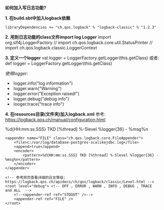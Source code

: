 **如何加入写日志功能?**

**1. 在build.sbt中加入logback依赖**

	libraryDependencies += "ch.qos.logback" % "logback-classic" % "1.2.3"


**2. 用到日志功能的class文件import log Logger**
	import org.slf4j.LoggerFactory
	// import ch.qos.logback.core.util.StatusPrinter
	// import ch.qos.logback.classic.LoggerContext

**3. 定义一个logger**
  val logger = LoggerFactory.getLogger(this.getClass)
  或者:
  def logger = LoggerFactory.getLogger(this.getClass)

*使用logger:*

- ​	logger.info("log information")
- ​	logger.warn("Warning")
- ​	logger.error("Exception raised!")
- ​	logger.debug("debug info")
- ​	looger.trace("trace info")


**4. 在resources目录(文件夹)加入logback.xml**
参考: https://logback.qos.ch/manual/configuration.html


<?xml version="1.0" encoding="UTF-8"?>
<configuration>
    <appender name="STDOUT" class="ch.qos.logback.core.ConsoleAppender">
        <encoder>
            <pattern>%d{HH:mm:ss.SSS} TKD [%thread] %-5level %logger{36} - %msg%n</pattern>
        </encoder>
    </appender>

    <appender name="FILE" class="ch.qos.logback.core.FileAppender">
        <file>c:/var/log/database-postgres-scalikejdbc.log</file>
        <append>true</append>
        <encoder>
            <pattern>%d{HH:mm:ss.SSS} TKD [%thread] %-5level %logger{36} - %msg%n</pattern>
        </encoder>
    </appender>
    
    <!-- 参考网页查看详细的日志等级: https://logback.qos.ch/apidocs/ch/qos/logback/classic/Level.html -->
    <root level="debug"> <!-- OFF , ERROR , WARN , INFO , DEBUG , TRACE and ALL  -->
        <!--<appender-ref ref="STDOUT" />-->
        <appender-ref ref="FILE" />
    </root>
</configuration>
